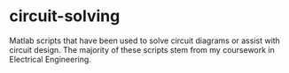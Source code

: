 # circuit-solving

Matlab scripts that have been used to solve circuit diagrams or assist with circuit design. The majority of these scripts stem from my coursework in Electrical Engineering. 
